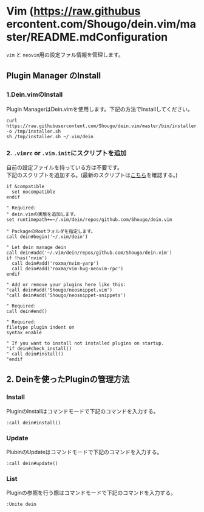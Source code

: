 # Vim (https://raw.githubus    ercontent.com/Shougo/dein.vim/master/README.mdConfiguration
`vim` と `neovim`用の設定ファル情報を管理します。

## Plugin Manager のInstall
### 1.Dein.vimのInstall
Plugin ManagerはDein.vimを使用します。下記の方法でInstallしてください。

```shell
curl https://raw.githubusercontent.com/Shougo/dein.vim/master/bin/installer.sh -o /tmp/installer.sh
sh /tmp/installer.sh ~/.vim/dein
```

### 2. `.vimrc` or `.vim.init`にスクリプトを追加
自前の設定ファイルを持っている方は不要です。  
下記のスクリプトを追加する。(最新のスクリプトは[こちら](https://github.com/Shougo/dein.vim/blob/master/README.md)を確認する。)

```vim
if &compatible
  set nocompatible
endif

" Required:
" dein.vimの実態を追加します。
set runtimepath+=~/.vim/dein/repos/github.com/Shougo/dein.vim

" PackageのRootフォルダを指定します。
call dein#begin('~/.vim/dein')

" Let dein manage dein
call dein#add('~/.vim/dein/repos/github.com/Shougo/dein.vim')
if !has('nvim')
  call dein#add('roxma/nvim-yarp')
  call dein#add('roxma/vim-hug-neovim-rpc')
endif

" Add or remove your plugins here like this:
"call dein#add('Shougo/neosnippet.vim')
"call dein#add('Shougo/neosnippet-snippets')

" Required:
call dein#end()

" Required:
filetype plugin indent on
syntax enable

" If you want to install not installed plugins on startup.
"if dein#check_install()
" call dein#install()
"endif
```

## 2. Deinを使ったPluginの管理方法
### Install
PluginのInstallはコマンドモードで下記のコマンドを入力する。
```vim
:call dein#install()
```

### Update
PlubinのUpdateはコマンドモードで下記のコマンドを入力する。
```vim
:call dein#update()
```

### List
Pluginの参照を行う際はコマンドモードで下記のコマンドを入力する。
```vim
:Unite dein
```
